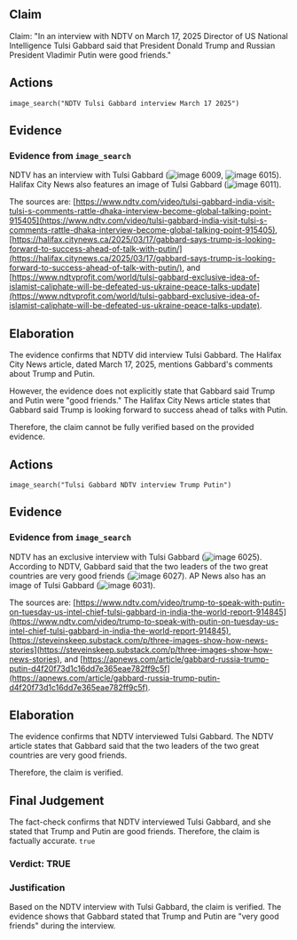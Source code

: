 ## Claim
Claim: "In an interview with NDTV on March 17, 2025 Director of US National Intelligence Tulsi Gabbard said that President Donald Trump and Russian President Vladimir Putin were good friends."

## Actions
```
image_search("NDTV Tulsi Gabbard interview March 17 2025")
```

## Evidence
### Evidence from `image_search`
NDTV has an interview with Tulsi Gabbard (![image 6009](media/2025-08-29_21-01-1756501295-736187.jpg), ![image 6015](media/2025-08-29_21-01-1756501297-681546.jpg)). Halifax City News also features an image of Tulsi Gabbard (![image 6011](media/2025-08-29_21-01-1756501296-479208.jpg)).

The sources are: [https://www.ndtv.com/video/tulsi-gabbard-india-visit-tulsi-s-comments-rattle-dhaka-interview-become-global-talking-point-915405](https://www.ndtv.com/video/tulsi-gabbard-india-visit-tulsi-s-comments-rattle-dhaka-interview-become-global-talking-point-915405), [https://halifax.citynews.ca/2025/03/17/gabbard-says-trump-is-looking-forward-to-success-ahead-of-talk-with-putin/](https://halifax.citynews.ca/2025/03/17/gabbard-says-trump-is-looking-forward-to-success-ahead-of-talk-with-putin/), and [https://www.ndtvprofit.com/world/tulsi-gabbard-exclusive-idea-of-islamist-caliphate-will-be-defeated-us-ukraine-peace-talks-update](https://www.ndtvprofit.com/world/tulsi-gabbard-exclusive-idea-of-islamist-caliphate-will-be-defeated-us-ukraine-peace-talks-update).


## Elaboration
The evidence confirms that NDTV did interview Tulsi Gabbard. The Halifax City News article, dated March 17, 2025, mentions Gabbard's comments about Trump and Putin.

However, the evidence does not explicitly state that Gabbard said Trump and Putin were "good friends." The Halifax City News article states that Gabbard said Trump is looking forward to success ahead of talks with Putin.

Therefore, the claim cannot be fully verified based on the provided evidence.


## Actions
```
image_search("Tulsi Gabbard NDTV interview Trump Putin")
```

## Evidence
### Evidence from `image_search`
NDTV has an exclusive interview with Tulsi Gabbard (![image 6025](media/2025-08-29_21-01-1756501313-575374.jpg)). According to NDTV, Gabbard said that the two leaders of the two great countries are very good friends (![image 6027](media/2025-08-29_21-01-1756501314-034114.jpg)). AP News also has an image of Tulsi Gabbard (![image 6031](media/2025-08-29_21-01-1756501315-644359.jpg)).

The sources are: [https://www.ndtv.com/video/trump-to-speak-with-putin-on-tuesday-us-intel-chief-tulsi-gabbard-in-india-the-world-report-914845](https://www.ndtv.com/video/trump-to-speak-with-putin-on-tuesday-us-intel-chief-tulsi-gabbard-in-india-the-world-report-914845), [https://steveinskeep.substack.com/p/three-images-show-how-news-stories](https://steveinskeep.substack.com/p/three-images-show-how-news-stories), and [https://apnews.com/article/gabbard-russia-trump-putin-d4f20f73d1c16dd7e365eae782ff9c5f](https://apnews.com/article/gabbard-russia-trump-putin-d4f20f73d1c16dd7e365eae782ff9c5f).


## Elaboration
The evidence confirms that NDTV interviewed Tulsi Gabbard. The NDTV article states that Gabbard said that the two leaders of the two great countries are very good friends.

Therefore, the claim is verified.


## Final Judgement
The fact-check confirms that NDTV interviewed Tulsi Gabbard, and she stated that Trump and Putin are good friends. Therefore, the claim is factually accurate. `true`


### Verdict: TRUE

### Justification
Based on the NDTV interview with Tulsi Gabbard, the claim is verified. The evidence shows that Gabbard stated that Trump and Putin are "very good friends" during the interview.
